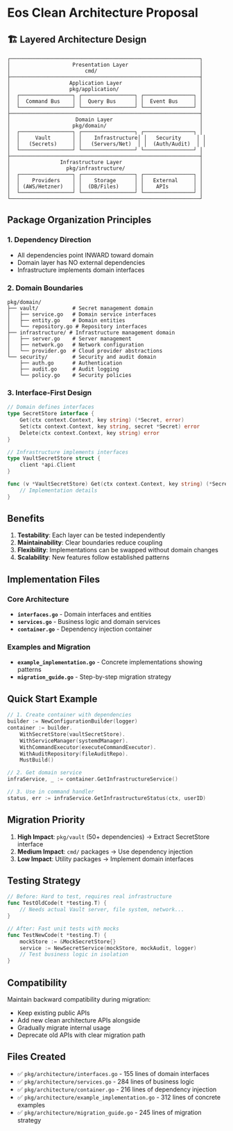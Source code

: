 # Eos Clean Architecture Proposal

## 🏗️ Layered Architecture Design

```
┌─────────────────────────────────────────────────────────────┐
│                    Presentation Layer                       │
│                        cmd/                                 │
├─────────────────────────────────────────────────────────────┤
│                   Application Layer                         │
│                   pkg/application/                          │
│  ┌─────────────────┐ ┌─────────────────┐ ┌────────────────┐ │
│  │  Command Bus    │ │  Query Bus      │ │  Event Bus     │ │
│  └─────────────────┘ └─────────────────┘ └────────────────┘ │
├─────────────────────────────────────────────────────────────┤
│                     Domain Layer                            │
│                    pkg/domain/                              │
│  ┌─────────────────┐ ┌─────────────────┐ ┌────────────────┐ │
│  │     Vault       │ │    Infrastructure│ │   Security     │ │
│  │   (Secrets)     │ │   (Servers/Net)  │ │  (Auth/Audit)  │ │
│  └─────────────────┘ └─────────────────┘ └────────────────┘ │
├─────────────────────────────────────────────────────────────┤
│                Infrastructure Layer                         │
│                  pkg/infrastructure/                        │
│  ┌─────────────────┐ ┌─────────────────┐ ┌────────────────┐ │
│  │    Providers    │ │    Storage      │ │   External     │ │
│  │ (AWS/Hetzner)   │ │  (DB/Files)     │ │    APIs        │ │
│  └─────────────────┘ └─────────────────┘ └────────────────┘ │
└─────────────────────────────────────────────────────────────┘
```

## Package Organization Principles

### 1. Dependency Direction
- All dependencies point INWARD toward domain
- Domain layer has NO external dependencies
- Infrastructure implements domain interfaces

### 2. Domain Boundaries
```
pkg/domain/
├── vault/           # Secret management domain
│   ├── service.go   # Domain service interfaces
│   ├── entity.go    # Domain entities
│   └── repository.go # Repository interfaces
├── infrastructure/ # Infrastructure management domain
│   ├── server.go    # Server management
│   ├── network.go   # Network configuration
│   └── provider.go  # Cloud provider abstractions
└── security/        # Security and audit domain
    ├── auth.go      # Authentication
    ├── audit.go     # Audit logging
    └── policy.go    # Security policies
```

### 3. Interface-First Design
```go
// Domain defines interfaces
type SecretStore interface {
    Get(ctx context.Context, key string) (*Secret, error)
    Set(ctx context.Context, key string, secret *Secret) error
    Delete(ctx context.Context, key string) error
}

// Infrastructure implements interfaces
type VaultSecretStore struct {
    client *api.Client
}

func (v *VaultSecretStore) Get(ctx context.Context, key string) (*Secret, error) {
    // Implementation details
}
```

## Benefits

1. **Testability**: Each layer can be tested independently
2. **Maintainability**: Clear boundaries reduce coupling
3. **Flexibility**: Implementations can be swapped without domain changes
4. **Scalability**: New features follow established patterns

## Implementation Files

### Core Architecture
- **`interfaces.go`** - Domain interfaces and entities
- **`services.go`** - Business logic and domain services
- **`container.go`** - Dependency injection container

### Examples and Migration
- **`example_implementation.go`** - Concrete implementations showing patterns
- **`migration_guide.go`** - Step-by-step migration strategy

## Quick Start Example

```go
// 1. Create container with dependencies
builder := NewConfigurationBuilder(logger)
container := builder.
    WithSecretStore(vaultSecretStore).
    WithServiceManager(systemdManager).
    WithCommandExecutor(executeCommandExecutor).
    WithAuditRepository(fileAuditRepo).
    MustBuild()

// 2. Get domain service
infraService, _ := container.GetInfrastructureService()

// 3. Use in command handler
status, err := infraService.GetInfrastructureStatus(ctx, userID)
```

## Migration Priority

1. **High Impact**: `pkg/vault` (50+ dependencies) → Extract SecretStore interface
2. **Medium Impact**: `cmd/` packages → Use dependency injection
3. **Low Impact**: Utility packages → Implement domain interfaces

## Testing Strategy

```go
// Before: Hard to test, requires real infrastructure
func TestOldCode(t *testing.T) {
    // Needs actual Vault server, file system, network...
}

// After: Fast unit tests with mocks
func TestNewCode(t *testing.T) {
    mockStore := &MockSecretStore{}
    service := NewSecretService(mockStore, mockAudit, logger)
    // Test business logic in isolation
}
```

## Compatibility

Maintain backward compatibility during migration:
- Keep existing public APIs
- Add new clean architecture APIs alongside
- Gradually migrate internal usage
- Deprecate old APIs with clear migration path

## Files Created

- ✅ `pkg/architecture/interfaces.go` - 155 lines of domain interfaces
- ✅ `pkg/architecture/services.go` - 284 lines of business logic
- ✅ `pkg/architecture/container.go` - 216 lines of dependency injection
- ✅ `pkg/architecture/example_implementation.go` - 312 lines of concrete examples
- ✅ `pkg/architecture/migration_guide.go` - 245 lines of migration strategy